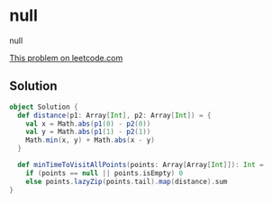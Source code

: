 # null

null

[This problem on leetcode.com](https://leetcode.com/problems/minimum-time-visiting-all-points)

## Solution

```scala
object Solution {
  def distance(p1: Array[Int], p2: Array[Int]) = {
    val x = Math.abs(p1(0) - p2(0))
    val y = Math.abs(p1(1) - p2(1))
    Math.min(x, y) + Math.abs(x - y)
  }

  def minTimeToVisitAllPoints(points: Array[Array[Int]]): Int =
    if (points == null || points.isEmpty) 0
    else points.lazyZip(points.tail).map(distance).sum
}
```
